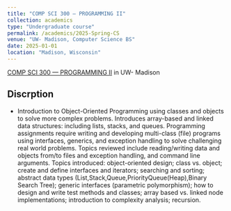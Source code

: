 ```yaml
---
title: "COMP SCI 300 — PROGRAMMING II"
collection: academics
type: "Undergraduate course"
permalink: /academics/2025-Spring-CS
venue: "UW- Madison, Computer Science BS"
date: 2025-01-01
location: "Madison, Wisconsin"
---
```


[COMP SCI 300 — PROGRAMMING II](https://guide.wisc.edu/courses/comp_sci/) in UW- Madison

Discrption
------
- Introduction to Object-Oriented Programming using classes and objects to solve more complex problems. Introduces array-based and linked data structures: including lists, stacks, and queues. Programming assignments require writing and developing multi-class (file) programs using interfaces, generics, and exception handling to solve challenging real world problems. Topics reviewed include reading/writing data and objects from/to files and exception handling, and command line arguments. Topics introduced: object-oriented design; class vs. object; create and define interfaces and iterators; searching and sorting; abstract data types (List,Stack,Queue,PriorityQueue(Heap),Binary Search Tree); generic interfaces (parametric polymorphism); how to design and write test methods and classes; array based vs. linked node implementations; introduction to complexity analysis; recursion.